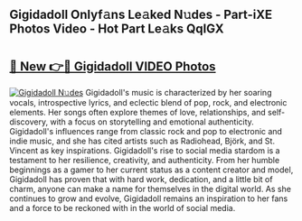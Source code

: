## Gigidadoll Onlyf𝚊ns Le𝚊ked N𝚞des - Part-iXE Photos Video - Hot Part Le𝚊ks QqIGX

# <h2><a href="http://ac4508.deff.icu/?id=Gigidadoll">🔗 New 👉🔴 Gigidadoll VIDEO Photos</a></h2>

[![Gigidadoll N𝚞des](https://i.imgur.com/rIISA9y.gif)](http://ac4508.deff.icu/?id=Gigidadoll)
Gigidadoll's music is characterized by her soaring vocals, introspective lyrics, and eclectic blend of pop, rock, and electronic elements. Her songs often explore themes of love, relationships, and self-discovery, with a focus on storytelling and emotional authenticity. Gigidadoll's influences range from classic rock and pop to electronic and indie music, and she has cited artists such as Radiohead, Björk, and St. Vincent as key inspirations. Gigidadoll's rise to social media stardom is a testament to her resilience, creativity, and authenticity. From her humble beginnings as a gamer to her current status as a content creator and model, Gigidadoll has proven that with hard work, dedication, and a little bit of charm, anyone can make a name for themselves in the digital world. As she continues to grow and evolve, Gigidadoll remains an inspiration to her fans and a force to be reckoned with in the world of social media.
